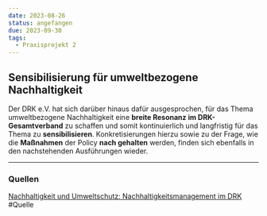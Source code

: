 ```yaml
---
date: 2023-08-26
status: angefangen
due: 2023-09-30
tags:
  - Praxisprojekt 2
---
```

## Sensibilisierung für umweltbezogene Nachhaltigkeit

Der DRK e.V. hat sich darüber hinaus dafür ausgesprochen, für das Thema umweltbezogene Nachhaltigkeit eine **breite Resonanz im DRK-Gesamtverband** zu schaffen und somit kontinuierlich und langfristig für das Thema zu **sensibilisieren**. Konkretisierungen hierzu sowie zu der Frage, wie die **Maßnahmen** der Policy **nach gehalten** werden, finden sich ebenfalls in den nachstehenden Ausführungen wieder.

---

### Quellen
[Nachhaltigkeit und Umweltschutz: Nachhaltigkeitsmanagement im DRK](https://www.drk.de/das-drk/auftrag-ziele-aufgaben-und-selbstverstaendnis-des-drk/nachhaltigkeitsmanagement/)
#Quelle 
